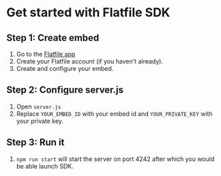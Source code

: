 # Get started with Flatfile SDK

## Step 1: Create embed

1. Go to the [Flatfile app](https://app.flatfile.io/)
2. Create your Flatfile account (if you haven't already).
3. Create and configure your embed.

## Step 2: Configure server.js

1. Open `server.js`
2. Replace `YOUR_EMBED_ID` with your embed id and `YOUR_PRIVATE_KEY` with your private key.

## Step 3: Run it

1. `npm run start` will start the server on port 4242 after which you would be able launch SDK.
